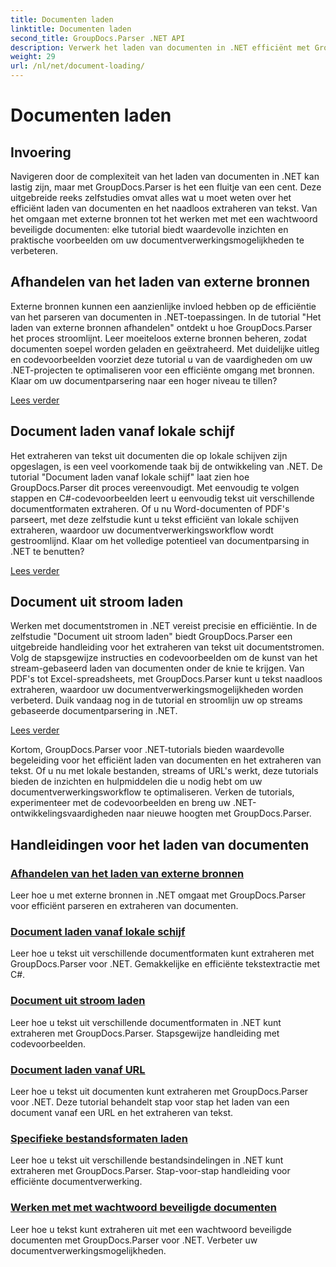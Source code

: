 ```yaml
---
title: Documenten laden
linktitle: Documenten laden
second_title: GroupDocs.Parser .NET API
description: Verwerk het laden van documenten in .NET efficiënt met GroupDocs.Parser. Leer hoe u tekst kunt extraheren van lokale schijven, streams, URL's en meer.
weight: 29
url: /nl/net/document-loading/
---
```


# Documenten laden

## Invoering

Navigeren door de complexiteit van het laden van documenten in .NET kan lastig zijn, maar met GroupDocs.Parser is het een fluitje van een cent. Deze uitgebreide reeks zelfstudies omvat alles wat u moet weten over het efficiënt laden van documenten en het naadloos extraheren van tekst. Van het omgaan met externe bronnen tot het werken met met een wachtwoord beveiligde documenten: elke tutorial biedt waardevolle inzichten en praktische voorbeelden om uw documentverwerkingsmogelijkheden te verbeteren.

## Afhandelen van het laden van externe bronnen

Externe bronnen kunnen een aanzienlijke invloed hebben op de efficiëntie van het parseren van documenten in .NET-toepassingen. In de tutorial "Het laden van externe bronnen afhandelen" ontdekt u hoe GroupDocs.Parser het proces stroomlijnt. Leer moeiteloos externe bronnen beheren, zodat documenten soepel worden geladen en geëxtraheerd. Met duidelijke uitleg en codevoorbeelden voorziet deze tutorial u van de vaardigheden om uw .NET-projecten te optimaliseren voor een efficiënte omgang met bronnen. Klaar om uw documentparsering naar een hoger niveau te tillen?

[Lees verder](./handling-loading-of-external-resources/)

## Document laden vanaf lokale schijf

Het extraheren van tekst uit documenten die op lokale schijven zijn opgeslagen, is een veel voorkomende taak bij de ontwikkeling van .NET. De tutorial "Document laden vanaf lokale schijf" laat zien hoe GroupDocs.Parser dit proces vereenvoudigt. Met eenvoudig te volgen stappen en C#-codevoorbeelden leert u eenvoudig tekst uit verschillende documentformaten extraheren. Of u nu Word-documenten of PDF's parseert, met deze zelfstudie kunt u tekst efficiënt van lokale schijven extraheren, waardoor uw documentverwerkingsworkflow wordt gestroomlijnd. Klaar om het volledige potentieel van documentparsing in .NET te benutten?

[Lees verder](./load-document-from-local-disk/)

## Document uit stroom laden

Werken met documentstromen in .NET vereist precisie en efficiëntie. In de zelfstudie "Document uit stroom laden" biedt GroupDocs.Parser een uitgebreide handleiding voor het extraheren van tekst uit documentstromen. Volg de stapsgewijze instructies en codevoorbeelden om de kunst van het stream-gebaseerd laden van documenten onder de knie te krijgen. Van PDF's tot Excel-spreadsheets, met GroupDocs.Parser kunt u tekst naadloos extraheren, waardoor uw documentverwerkingsmogelijkheden worden verbeterd. Duik vandaag nog in de tutorial en stroomlijn uw op streams gebaseerde documentparsering in .NET.

[Lees verder](./load-document-from-stream/)

Kortom, GroupDocs.Parser voor .NET-tutorials bieden waardevolle begeleiding voor het efficiënt laden van documenten en het extraheren van tekst. Of u nu met lokale bestanden, streams of URL's werkt, deze tutorials bieden de inzichten en hulpmiddelen die u nodig hebt om uw documentverwerkingsworkflow te optimaliseren. Verken de tutorials, experimenteer met de codevoorbeelden en breng uw .NET-ontwikkelingsvaardigheden naar nieuwe hoogten met GroupDocs.Parser.

## Handleidingen voor het laden van documenten
### [Afhandelen van het laden van externe bronnen](./handling-loading-of-external-resources/)
Leer hoe u met externe bronnen in .NET omgaat met GroupDocs.Parser voor efficiënt parseren en extraheren van documenten.
### [Document laden vanaf lokale schijf](./load-document-from-local-disk/)
Leer hoe u tekst uit verschillende documentformaten kunt extraheren met GroupDocs.Parser voor .NET. Gemakkelijke en efficiënte tekstextractie met C#.
### [Document uit stroom laden](./load-document-from-stream/)
Leer hoe u tekst uit verschillende documentformaten in .NET kunt extraheren met GroupDocs.Parser. Stapsgewijze handleiding met codevoorbeelden.
### [Document laden vanaf URL](./load-document-from-url/)
Leer hoe u tekst uit documenten kunt extraheren met GroupDocs.Parser voor .NET. Deze tutorial behandelt stap voor stap het laden van een document vanaf een URL en het extraheren van tekst.
### [Specifieke bestandsformaten laden](./loading-specific-file-formats/)
Leer hoe u tekst uit verschillende bestandsindelingen in .NET kunt extraheren met GroupDocs.Parser. Stap-voor-stap handleiding voor efficiënte documentverwerking.
### [Werken met met wachtwoord beveiligde documenten](./working-with-password-protected-documents/)
Leer hoe u tekst kunt extraheren uit met een wachtwoord beveiligde documenten met GroupDocs.Parser voor .NET. Verbeter uw documentverwerkingsmogelijkheden.
